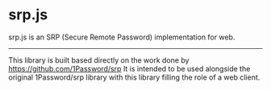 # srp.js

srp.js is an SRP (Secure Remote Password) implementation for web.

---

This library is built based directly on the work done by https://github.com/1Password/srp
It is intended to be used alongside the original 1Password/srp library with this library filling the role of a web
client.

